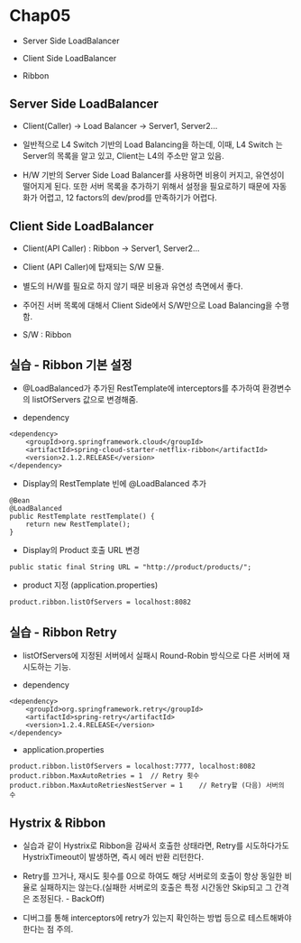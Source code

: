# Chap05

 - Server Side LoadBalancer
 
 - Client Side LoadBalancer
 
 - Ribbon
 
## Server Side LoadBalancer

 - Client(Caller) -> Load Balancer -> Server1, Server2...
 
 - 일반적으로 L4 Switch 기반의 Load Balancing을 하는데, 이때, L4 Switch 는 Server의 목록을 알고 있고, Client는 L4의 주소만 알고 있음.
 
 - H/W 기반의 Server Side Load Balancer를 사용하면 비용이 커지고, 유연성이 떨어지게 된다. 또한 서버 목록을 추가하기 위해서 설정을 필요로하기 때문에 자동화가 어렵고, 12 factors의 dev/prod를 만족하기가 어렵다.
 
## Client Side LoadBalancer

 - Client(API Caller) : Ribbon -> Server1, Server2...

 - Client (API Caller)에 탑재되는 S/W 모듈.
 
 - 별도의 H/W를 필요로 하지 않기 때문 비용과 유연성 측면에서 좋다.
 
 - 주어진 서버 목록에 대해서 Client Side에서 S/W만으로 Load Balancing을 수행함.
 
 - S/W : Ribbon
 
## 실습 - Ribbon 기본 설정

 - @LoadBalanced가 추가된 RestTemplate에 interceptors를 추가하여 환경변수의 listOfServers 값으로 변경해줌.

 - dependency
 ~~~
 <dependency>
     <groupId>org.springframework.cloud</groupId>
     <artifactId>spring-cloud-starter-netflix-ribbon</artifactId>
     <version>2.1.2.RELEASE</version>
 </dependency>
 ~~~
 
 - Display의 RestTemplate 빈에 @LoadBalanced 추가
 ~~~
 @Bean
 @LoadBalanced
 public RestTemplate restTemplate() {
     return new RestTemplate();
 }
 ~~~
 
 - Display의 Product 호출 URL 변경
 
 ~~~
 public static final String URL = "http://product/products/";
 ~~~
 
 - product 지정 (application.properties)
 
 ~~~
 product.ribbon.listOfServers = localhost:8082
 ~~~
 
## 실습 - Ribbon Retry

 - listOfServers에 지정된 서버에서 실패시 Round-Robin 방식으로 다른 서버에 재시도하는 기능.
 
 - dependency
 ~~~
 <dependency>
     <groupId>org.springframework.retry</groupId>
     <artifactId>spring-retry</artifactId>
     <version>1.2.4.RELEASE</version>
 </dependency>
~~~
 
 - application.properties
 ~~~
 product.ribbon.listOfServers = localhost:7777, localhost:8082
 product.ribbon.MaxAutoRetries = 1  // Retry 횟수 
 product.ribbon.MaxAutoRetriesNestServer = 1    // Retry할 (다음) 서버의 수
 ~~~
 
## Hystrix & Ribbon

 - 실습과 같이 Hystrix로 Ribbon을 감싸서 호출한 상태라면, Retry를 시도하다가도 HystrixTimeout이 발생하면, 즉시 에러 반환 리턴한다.
 
 - Retry를 끄거나, 재시도 횟수를 0으로 하여도 해당 서버로의 호출이 항상 동일한 비율로 실패하지는 않는다.(실패한 서버로의 호출은 특정 시간동안 Skip되고 그 간격은 조정된다. - BackOff)
 
 - 디버그를 통해 interceptors에 retry가 있는지 확인하는 방법 등으로 테스트해봐야 한다는 점 주의.
 
 
 
 
 


 
 